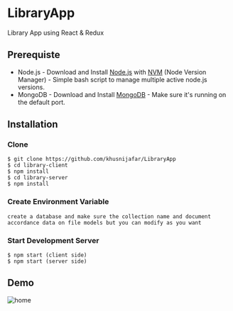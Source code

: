 # LibraryApp
Library App using React &amp; Redux

## Prerequiste
- Node.js - Download and Install [Node.js](https://nodejs.org/en/) with [NVM](https://github.com/creationix/nvm) (Node Version Manager) - Simple bash script to manage multiple active node.js versions.
- MongoDB - Download and Install [MongoDB](https://www.mongodb.com/) - Make sure it's running on the default port.  

## Installation
### Clone
```
$ git clone https://github.com/khusnijafar/LibraryApp
$ cd library-client
$ npm install
$ cd library-server
$ npm install
```


### Create Environment Variable
```
create a database and make sure the collection name and document accordance data on file models but you can modify as you want
```

### Start Development Server
```
$ npm start (client side)
$ npm start (server side)
```


## Demo

![home](/library-client/public/images/library-home.png)
